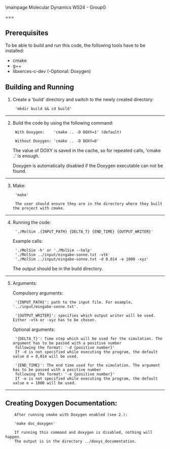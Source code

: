 \mainpage Molecular Dynamics WS24 - GroupG

 
===
## Prerequisites
To be able to build and run this code, the following tools have to be installed:

- cmake
- g++
- libxerces-c-dev
(-Optional: Doxygen)

## Building and Running
1) Create a 'build' directory and switch to the newly created directory:


        'mkdir build && cd build'
---
2) Build the code by using the following command:


        With Doxygen:    'cmake .. -D DOXY=1' (default)
   
        Without Doxygen: 'cmake .. -D DOXY=0' 

    The value of DOXY is saved in the cache, so for repeated calls, 'cmake ..' is enough.
   
    Doxygen is automatically disabled if the Doxygen executable can not be found.

---
3) Make:

        'make'

        The user should ensure they are in the directory where they built the project with cmake.
---
4) Running the code:


        './MolSim .{INPUT_PATH} {DELTA_T} {END_TIME} {OUTPUT_WRITER}'

    Example calls: 

        './MolSim -h' or './MolSim --help'
        './MolSim ../input/eingabe-sonne.txt -vtk'
        './MolSim ../input/eingabe-sonne.txt -d 0.014 -e 1000 -xyz'

    The output should be in the build directory.    
    
---
5) Arguments:

    Compulsory arguments:

        '{INPUT_PATH}': path to the input file. For example, '../input/eingabe-sonne.txt'.

        '{OUTPUT_WRITER}': specifies which output writer will be used. Either -vtk or -xyz has to be chosen.

    Optional arguments:

        '{DELTA_T}': Time step which will be used for the simulation. The argument has to be passed with a positive number
        following the format: '-d {positive number}'
        If -d is not specified while executing the program, the default value d = 0,014 will be used.

        '{END_TIME}': The end time used for the simulation. The argument has to be passed with a positive number
        following the format: '-e {positive number}'
        If -e is not specified while executing the program, the default value e = 1000 will be used.
    

---
## Creating Doxygen Documentation:

        After running cmake with Doxygen enabled (see 2.):

        'make doc_doxygen'

        If running this command and doxygen is disabled, nothing will happen.
        The output is in the directory ../doxys_documentation.


